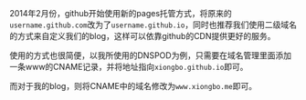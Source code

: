 2014年2月份，github开始使用新的pages托管方式，将原来的`username.github.com`改为了`username.github.io`，同时也推荐我们使用二级域名的方式来自定义我们的blog，这样可以依靠github的CDN提供更好的服务。

使用的方式也很简便，以我所使用的DNSPOD为例，只需要在域名管理里面添加一条www的CNAME记录，并将地址指向`xiongbo.github.io`即可。

而对于我的blog，则将CNAME中的域名修改为`www.xiongbo.me`即可。